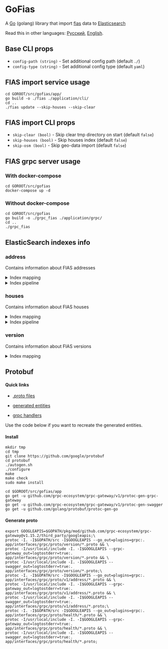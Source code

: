 # GoFias

A [Go](http://www.golang.org/) (golang) library that import [fias](https://fias.nalog.ru/) data to [Elasticsearch](http://www.elasticsearch.org/)

Read this in other languages: [Русский](README.md), [English](README.en.md).

## Base CLI props
* `config-path (string)` - Set additional config path (default `./`)
* `config-type (string)` - Set additional config type (default `yaml`)

## FIAS import service usage
```shell script
cd GOROOT/src/gofias/app/
go build -o ./fias ./application/cli/
cd ..
./fias update --skip-houses --skip-clear
```

## FIAS import CLI props
* `skip-clear (bool)` - Skip clear tmp directory on start (default `false`)
* `skip-houses (bool)` - Skip houses index (default `false`)
* `skip-osm (bool)` - Skip geo-data import (default `false`)

## FIAS grpc server usage

### With docker-compose
```shell script
cd GOROOT/src/gofias
docker-compose up -d
```

### Without docker-compose
```shell script
cd GOROOT/src/gofias
go build -o ./grpc_fias ./application/grpc/
cd ..
./grpc_fias
```

## ElasticSearch indexes info

### address

Contains information about FIAS addresses

<details><summary>Index mapping</summary>
<p>

```json
{
  "settings": {
    "index": {
      "number_of_shards": 1,
      "number_of_replicas": 0,
      "refresh_interval": "5s",
      "requests": {
        "cache": {
          "enable": "true"
        }
      },
      "blocks": {
        "read_only_allow_delete": "false"
      },
      "analysis": {
        "filter": {
          "russian_stemmer": {
            "type": "stemmer",
            "name": "russian"
          },
          "edge_ngram": {
            "type": "edge_ngram",
            "min_gram": "1",
            "max_gram": "40"
          }
        },
        "analyzer": {
          "edge_ngram_analyzer": {
            "filter": [
              "lowercase",
              "edge_ngram"
            ],
            "tokenizer": "standard"
          },
          "keyword_analyzer": {
            "filter": [
              "lowercase"
            ],
            "tokenizer": "standard"
          }
        }
      }
    }
  },
  "mappings": {
    "dynamic": false,
    "properties": {
      "address_suggest": {
        "type": "text",
        "analyzer": "edge_ngram_analyzer",
        "search_analyzer": "keyword_analyzer"
      },
      "full_address": {
        "type": "keyword"
      },
      "formal_name": {
        "type": "keyword"
      },
      "full_name": {
        "type": "text",
        "analyzer": "edge_ngram_analyzer",
        "search_analyzer": "keyword_analyzer",
        "fields": {
          "keyword": {
            "type": "keyword"
          }
        }
      },
      "ao_id": {
        "type": "keyword"
      },
      "ao_guid": {
        "type": "keyword"
      },
      "parent_guid": {
        "type": "keyword"
      },
      "ao_level": {
        "type": "integer"
      },
      "code": {
        "type": "keyword"
      },
      "short_name": {
        "type": "keyword"
      },
      "off_name": {
        "type": "keyword"
      },
      "curr_status": {
        "type": "integer"
      },
      "act_status": {
        "type": "integer"
      },
      "live_status": {
        "type": "integer"
      },
      "postal_code": {
        "type": "keyword"
      },
      "region_code": {
        "type": "keyword"
      },
      "district_guid": {
        "type": "keyword"
      },
      "district": {
        "type": "keyword"
      },
      "district_type": {
        "type": "keyword"
      },
      "district_full": {
        "type": "keyword"
      },
      "settlement_guid": {
        "type": "keyword"
      },
      "settlement": {
        "type": "keyword"
      },
      "settlement_type": {
        "type": "keyword"
      },
      "settlement_full": {
        "type": "keyword"
      },
      "street": {
        "type": "keyword"
      },
      "street_type": {
        "type": "keyword"
      },
      "street_full": {
        "type": "keyword"
      },
      "okato": {
        "type": "keyword"
      },
      "oktmo": {
        "type": "keyword"
      },
      "start_date": {
        "type": "date"
      },
      "end_date": {
        "type": "date"
      },
      "bazis_update_date": {
        "type": "date"
      },
      "update_date": {
        "type": "date"
      },
      "location": {
        "type": "geo_point",
        "ignore_malformed": true
      },
      "houses": {
        "type": "nested",
        "properties": {
          "house_id": {
            "type": "keyword"
          },
          "house_full_num": {
            "type": "keyword"
          }
        }
      }
    }
  }
}
```

</p>
</details>

<details><summary>Index pipeline</summary>
<p>

```json
{
  "description":
  "drop not actual addresses",
  "processors": [{
    "drop": {
      "if": "ctx.curr_status != 0"
    }
  }, {
    "drop": {
      "if": "ctx.act_status != 1"
    }
  }, {
    "drop": {
      "if": "ctx.live_status != 1"
    }
  }]
}
```

</p>
</details>

### houses

Contains information about FIAS houses

<details><summary>Index mapping</summary>
<p>

```json
{
  "settings": {
    "index": {
      "number_of_shards": 1,
      "number_of_replicas": 0,
      "refresh_interval": "5s",
      "requests": {
        "cache": {
          "enable": "true"
        }
      },
      "blocks": {
        "read_only_allow_delete": "false"
      },
      "analysis": {
        "filter": {
          "russian_stemmer": {
            "type": "stemmer",
            "name": "russian"
          },
          "ngram": {
            "type": "ngram",
            "min_gram": "1",
            "max_gram": "15"
          },
          "edge_ngram": {
            "type": "edge_ngram",
            "min_gram": "1",
            "max_gram": "50"
          }
        },
        "analyzer": {
          "ngram_analyzer": {
            "filter": ["lowercase", "ngram"],
            "tokenizer": "standard"
          },
          "edge_ngram_analyzer": {
            "filter": ["lowercase", "edge_ngram"],
            "tokenizer": "standard"
          },
          "keyword_analyzer": {
            "filter": ["lowercase"],
            "tokenizer": "standard"
          }
        }
      },
      "max_ngram_diff": 14
    }
  },
  "mappings": {
    "dynamic": false,
    "properties": {
      "house_id": {
        "type": "keyword"
      },
      "house_guid": {
        "type": "keyword"
      },
      "ao_guid": {
        "type": "keyword"
      },
      "build_num": {
        "type": "keyword"
      },
      "house_num": {
        "type": "keyword"
      },
      "address_suggest": {
        "type": "text",
        "analyzer": "edge_ngram_analyzer",
        "search_analyzer": "keyword_analyzer"
      },
      "house_full_num": {
        "type": "text",
        "analyzer": "ngram_analyzer",
        "search_analyzer": "keyword_analyzer",
        "fields": {
          "keyword": {
            "type": "keyword"
          }
        }
      },
      "full_address": {
        "type": "keyword"
      },
      "str_num": {
        "type": "keyword"
      },
      "postal_code": {
        "type": "keyword"
      },
      "counter": {
        "type": "keyword"
      },
      "end_date": {
        "type": "date"
      },
      "start_date": {
        "type": "date"
      },
      "bazis_update_date": {
        "type": "date"
      },
      "update_date": {
        "type": "date"
      },
      "cad_num": {
        "type": "keyword"
      },
      "okato": {
        "type": "keyword"
      },
      "oktmo": {
        "type": "keyword"
      },
      "location": {
        "type": "geo_point",
        "ignore_malformed": true
      }
    }
  }
}  
```

</p>
</details>

<details><summary>Index pipeline</summary>
<p>

```json
{
  "description": "drop old houses",
  "processors": [
    {
      "drop": {
        "if": "ZonedDateTime zdt = ZonedDateTime.parse(ctx.bazis_update_date); long millisDateTime = zdt.toInstant().toEpochMilli(); ZonedDateTime nowDate = ZonedDateTime.ofInstant(Instant.ofEpochMilli(millisDateTime), ZoneId.of('Z')); ZonedDateTime endDateZDT = ZonedDateTime.parse(ctx.end_date + 'T00:00:00Z'); long millisDateTimeEndDate = endDateZDT.toInstant().toEpochMilli(); ZonedDateTime endDate = ZonedDateTime.ofInstant(Instant.ofEpochMilli(millisDateTimeEndDate), ZoneId.of('Z')); return endDate.isBefore(nowDate);"
      }
    }
  ]
}
```

</p>
</details>


### version

Contains information about FIAS versions

<details><summary>Index mapping</summary>
<p>

```json
{
  "settings": {
    "index": {
      "number_of_shards": 1,
      "number_of_replicas": "0",
      "refresh_interval": "-1",
      "requests": {
        "cache": {
          "enable": "false"
        }
      },
      "blocks": {
        "read_only_allow_delete": "false"
      }
    }
  },
  "mappings": {
    "dynamic": false,
    "properties": {
      "version_id": {
        "type": "integer"
      },
      "fias_version": {
        "type": "keyword"
      },
      "update_date": {
        "type": "date"
      },
      "rec_upd_address": {
        "type": "integer"
      },
      "rec_upd_houses": {
        "type": "integer"
      }
    }
  }
}
```

</p>
</details>


## Protobuf

#### Quick links

* [.proto files](app/interfaces/grpc/proto)

* [generated entities](app/infrastructure/persistence/grpc/dto)

* [grpc handlers](app/infrastructure/persistence/grpc/handler)

Use the code below if you want to recreate the generated entities.

#### Install

```shell script
mkdir tmp
cd tmp
git clone https://github.com/google/protobuf
cd protobuf
./autogen.sh
./configure
make
make check
sudo make install

cd $GOROOT/src/gofias/app
go get -u github.com/grpc-ecosystem/grpc-gateway/v1/protoc-gen-grpc-gateway
go get -u github.com/grpc-ecosystem/grpc-gateway/v1/protoc-gen-swagger
go get -u github.com/golang/protobuf/protoc-gen-go
```

#### Generate proto
```shell script
export GOOGLEAPIS=$GOPATH/pkg/mod/github.com/grpc-ecosystem/grpc-gateway@v1.15.2/third_party/googleapis;\
protoc -I. -I$GOPATH/src -I$GOOGLEAPIS --go_out=plugins=grpc:. app/interfaces/grpc/proto/version/*.proto && \
protoc -I/usr/local/include -I. -I$GOOGLEAPIS --grpc-gateway_out=logtostderr=true:.  app/interfaces/grpc/proto/version/*.proto && \
protoc -I/usr/local/include -I. -I$GOOGLEAPIS --swagger_out=logtostderr=true:.  app/interfaces/grpc/proto/version/*.proto;\
protoc -I. -I$GOPATH/src -I$GOOGLEAPIS --go_out=plugins=grpc:. app/interfaces/grpc/proto/v1/address/*.proto && \
protoc -I/usr/local/include -I. -I$GOOGLEAPIS --grpc-gateway_out=logtostderr=true:.  app/interfaces/grpc/proto/v1/address/*.proto && \
protoc -I/usr/local/include -I. -I$GOOGLEAPIS --swagger_out=logtostderr=true:.  app/interfaces/grpc/proto/v1/address/*.proto;\
protoc -I. -I$GOPATH/src -I$GOOGLEAPIS --go_out=plugins=grpc:. app/interfaces/grpc/proto/health/*.proto && \
protoc -I/usr/local/include -I. -I$GOOGLEAPIS --grpc-gateway_out=logtostderr=true:.  app/interfaces/grpc/proto/health/*.proto && \
protoc -I/usr/local/include -I. -I$GOOGLEAPIS --swagger_out=logtostderr=true:.  app/interfaces/grpc/proto/health/*.proto;
```